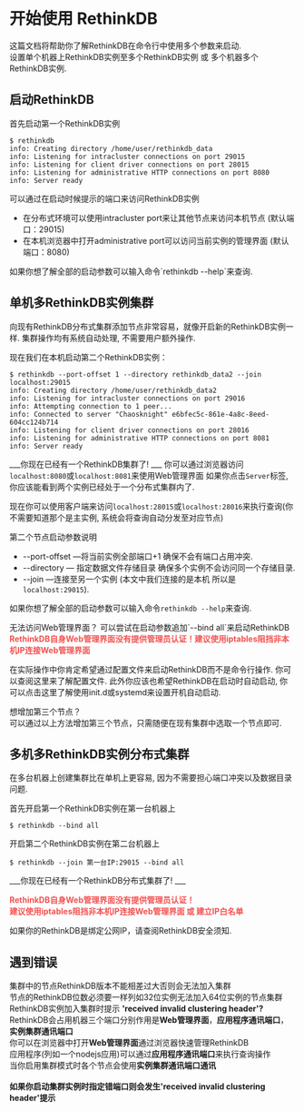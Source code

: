 # 开始使用 RethinkDB

<div class="infobox">
    这篇文档将帮助你了解RethinkDB在命令行中使用多个参数来启动.<br/>
    设置单个机器上RethinkDB实例至多个RethinkDB实例 或 多个机器多个RethinkDB实例.
</div>

## 启动RethinkDB

首先启动第一个RethinkDB实例
```
$ rethinkdb
info: Creating directory /home/user/rethinkdb_data
info: Listening for intracluster connections on port 29015
info: Listening for client driver connections on port 28015
info: Listening for administrative HTTP connections on port 8080
info: Server ready
```
可以通过在启动时候提示的端口来访问RethinkDB实例

* 在分布式环境可以使用intracluster port来让其他节点来访问本机节点 (默认端口：29015)
* 在本机浏览器中打开administrative port可以访问当前实例的管理界面 (默认端口：8080)

<div class="infobox">
    如果你想了解全部的启动参数可以输入命令`rethinkdb --help`来查询.
</div>

## 单机多RethinkDB实例集群

向现有RethinkDB分布式集群添加节点非常容易，就像开启新的RethinkDB实例一样. 集群操作均有系统自动处理, 不需要用户额外操作.


现在我们在本机启动第二个RethinkDB实例：
```
$ rethinkdb --port-offset 1 --directory rethinkdb_data2 --join localhost:29015
info: Creating directory /home/user/rethinkdb_data2
info: Listening for intracluster connections on port 29016
info: Attempting connection to 1 peer...
info: Connected to server "Chaosknight" e6bfec5c-861e-4a8c-8eed-604cc124b714
info: Listening for client driver connections on port 28016
info: Listening for administrative HTTP connections on port 8081
info: Server ready
```

___你现在已经有一个RethinkDB集群了! ___ 你可以通过浏览器访问`localhost:8080`或`localhost:8081`来使用Web管理界面
如果你点击`Server`标签, 你应该能看到两个实例已经处于一个分布式集群内了.

现在你可以使用客户端来访问`localhost:28015`或`localhost:28016`来执行查询(你不需要知道那个是主实例, 系统会将查询自动分发至对应节点)

第二个节点启动参数说明
* --port-offset —将当前实例全部端口+1 确保不会有端口占用冲突.
* --directory   — 指定数据文件存储目录 确保多个实例不会访问同一个存储目录.
* --join        —连接至另一个实例 (本文中我们连接的是本机 所以是`localhost:29015`).

如果你想了解全部的启动参数可以输入命令`rethinkdb --help`来查询.

<div class="infobox">
    无法访问Web管理界面？
    可以尝试在启动参数追加`--bind all`来启动RethinkDB<br />
    <b style="color: #f35151;">RethinkDB自身Web管理界面没有提供管理员认证！建议使用iptables阻挡非本机IP连接Web管理界面</b>
</div>

在实际操作中你肯定希望通过配置文件来启动RethinkDB而不是命令行操作. 你可以查阅这里来了解配置文件.
此外你应该也希望RethinkDB在启动时自动启动, 你可以点击这里了解使用init.d或systemd来设置开机自动启动.

<div class="infobox">
    想增加第三个节点？<br />
    可以通过以上方法增加第三个节点，只需随便在现有集群中选取一个节点即可.
</div>

## 多机多RethinkDB实例分布式集群

在多台机器上创建集群比在单机上更容易, 因为不需要担心端口冲突以及数据目录问题.

首先开启第一个RethinkDB实例在第一台机器上
```
$ rethinkdb --bind all
```
开启第二个RethinkDB实例在第二台机器上
```
$ rethinkdb --join 第一台IP:29015 --bind all
```
___你现在已经有一个RethinkDB分布式集群了! ___

<div class="infobox">
    <b style="color: #f35151;">RethinkDB自身Web管理界面没有提供管理员认证！<br />
    建议使用iptables阻挡非本机IP连接Web管理界面 或 建立IP白名单</b>
</div>

如果你的RethinkDB是绑定公网IP，请查阅RethinkDB安全须知.

## 遇到错误
<div class="infobox">
   集群中的节点RethinkDB版本不能相差过大否则会无法加入集群<br/>
   节点的RethinkDB位数必须要一样列如32位实例无法加入64位实例的节点集群
</div>
<div class="infobox">
   RethinkDB实例加入集群时提示 <b>'received invalid clustering header'?</b><br />
    RethinkDB会占用机器三个端口分别作用是<b>Web管理界面</b>，<b>应用程序通讯端口</b>，<b>实例集群通讯端口</b> <br />
    你可以在浏览器中打开<b>Web管理界面</b>通过浏览器快速管理RethinkDB<br/>
    应用程序(列如一个nodejs应用)可以通过<b>应用程序通讯端口</b>来执行查询操作<br/>
    当你启用集群模式时各个节点会使用<b>实例集群通讯端口<b/>通讯<br/><br/>
    如果你启动集群实例时指定错端口则会发生'received invalid clustering header'提示<br/>
</div>